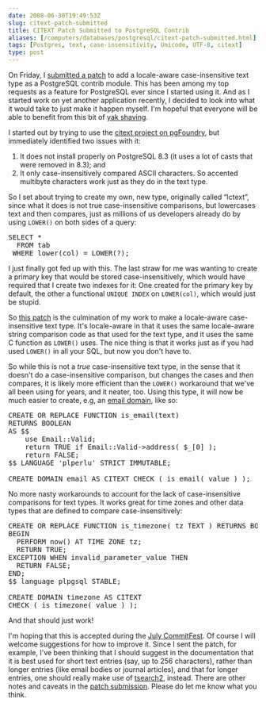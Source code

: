 ```yaml
--- 
date: 2008-06-30T19:49:53Z
slug: citext-patch-submitted
title: CITEXT Patch Submitted to PostgreSQL Contrib
aliases: [/computers/databases/postgresql/citext-patch-submitted.html]
tags: [Postgres, text, case-insensitivity, Unicode, UTF-8, citext]
type: post
---
```


<p>On Friday, I <a href="http://archives.postgresql.org/message-id/4013F1AE-FE1B-427B-8C23-1A5681DA297E@kineticode.com" title="PATCH: CITEXT 2.0">submitted a patch</a> to add a locale-aware case-insensitive text type as a PostgreSQL contrib module. This has been among my top requests as a feature for PostgreSQL ever since I started using it. And as I started work on yet another application recently, I decided to look into what it would take to just make it happen myself. I'm hopeful that everyone will be able to benefit from this bit of <a href="http://en.wiktionary.org/wiki/yak_shaving" title="Wiktionary: “yak shaving”">yak shaving</a>.</p>

<p>I started out by trying to use the <a href="http://pgfoundry.org/projects/citext/" title="">citext project on pgFoundry</a>, but immediately identified two issues with it:</p>

<ol>
  <li>It does not install properly on PostgreSQL 8.3 (it uses a lot of casts that were removed in 8.3); and </li>
  <li>It only case-insensitively compared ASCII characters. So accented multibyte characters work just as they do in the text type.</li>
</ol>

<p>So I set about trying to create my own, new type, originally called “lctext”, since what it does is not true case-insensitive comparisons, but lowercases text and then compares, just as millions of us developers already do by using <code>LOWER()</code> on both sides of a query:</p>

<pre>
SELECT *
  FROM tab
 WHERE lower(col) = LOWER(?);
</pre>

<p>I just finally got fed up with this. The last straw for me was wanting to create a primary key that would be stored case-insensitively, which would have required that I create two indexes for it: One created for the primary key by default, the other a functional <code>UNIQUE INDEX</code> on <code>LOWER(col)</code>, which would just be stupid.</p>

<p>So <a href="http://archives.postgresql.org/message-id/4013F1AE-FE1B-427B-8C23-1A5681DA297E@kineticode.com" title="PATCH: CITEXT 2.0">this patch</a> is the culmination of my work to make a locale-aware case-insensitive text type. It's locale-aware in that it uses the same locale-aware string comparison code as that used for the text type, and it uses the same C function as <code>LOWER()</code> uses. The nice thing is that it works just as if you had used <code>LOWER()</code> in all your SQL, but now you don't have to.</p>

<p>So while this is not a <em>true</em> case-insensitive text type, in the sense that it doesn't do a case-insensitive comparison, but changes the cases and <em>then</em> compares, it is likely more efficient than the <code>LOWER()</code> workaround that we've all been using for years, and it neater, too. Using this type, it will now be much easier to create, e.g, an <a href="http://www.varlena.com/GeneralBits/128.php" title="PostgreSQL General Bits: “Base Type using Domains”">email domain</a>, like so:</p>

<pre>
CREATE OR REPLACE FUNCTION is_email(text)
RETURNS BOOLEAN
AS $$
    use Email::Valid;
    return TRUE if Email::Valid->address( $_[0] );
    return FALSE;
$$ LANGUAGE 'plperlu' STRICT IMMUTABLE;

CREATE DOMAIN email AS CITEXT CHECK ( is_email( value ) );
</pre>

<p>No more nasty workarounds to account for the lack of case-insensitive comparisons for text types. It works great for time zones and other data types that are defined to compare case-insensitively:</p>

<pre>
CREATE OR REPLACE FUNCTION is_timezone( tz TEXT ) RETURNS BOOLEAN as $$
BEGIN
  PERFORM now() AT TIME ZONE tz;
  RETURN TRUE;
EXCEPTION WHEN invalid_parameter_value THEN
  RETURN FALSE;
END;
$$ language plpgsql STABLE;

CREATE DOMAIN timezone AS CITEXT
CHECK ( is_timezone( value ) );
</pre>

<p>And that should just work!</p>

<p>I'm hoping that this is accepted during the <a href="http://wiki.postgresql.org/index.php?title=CommitFest:2008-07" title="PostgreSQL CommitFest:2008-07">July CommitFest</a>. Of course I will welcome suggestions for how to improve it. Since I sent the patch, for example, I've been thinking that I should suggest in the documentation that it is best used for short text entries (say, up to 256 characters), rather than longer entries (like email bodies or journal articles), and that for longer entries, one should really make use of <a href="http://www.postgresql.org/docs/current/static/textsearch.html" title="PostgreSQL Documentation: Chapter 12. Full Text Search">tsearch2</a>, instead. There are other notes and caveats in the <a href="http://archives.postgresql.org/message-id/4013F1AE-FE1B-427B-8C23-1A5681DA297E@kineticode.com" title="PATCH: CITEXT 2.0">patch submission</a>. Please do let me know what you think.</p>

